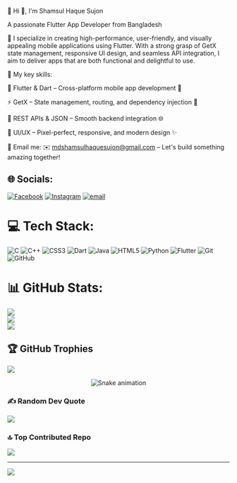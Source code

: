 💫 Hi 👋, I'm Shamsul Haque Sujon

A passionate Flutter App Developer from Bangladesh

🚀 I specialize in creating high-performance, user-friendly, and visually appealing mobile applications using Flutter. With a strong grasp of GetX state management, responsive UI design, and seamless API integration, I aim to deliver apps that are both functional and delightful to use.

🎯 My key skills:

💙 Flutter & Dart – Cross-platform mobile app development 📱

⚡ GetX – State management, routing, and dependency injection 🔄

🔗 REST APIs & JSON – Smooth backend integration 🌐

🎨 UI/UX – Pixel-perfect, responsive, and modern design ✨

📩 Email me: ✉️ mdshamsulhaquesujon@gmail.com – Let's build something amazing together!


## 🌐 Socials:
[![Facebook](https://img.shields.io/badge/Facebook-%231877F2.svg?logo=Facebook&logoColor=white)](https://www.facebook.com/share/19fDbQjnqn/) [![Instagram](https://img.shields.io/badge/Instagram-%23E4405F.svg?logo=Instagram&logoColor=white)](https://www.instagram.com/shs12777/) [![email](https://img.shields.io/badge/Email-D14836?logo=gmail&logoColor=white)](mailto:mdshamsulhaquesujon@gmail.com) 

# 💻 Tech Stack:
![C](https://img.shields.io/badge/c-%2300599C.svg?style=for-the-badge&logo=c&logoColor=white) ![C++](https://img.shields.io/badge/c++-%2300599C.svg?style=for-the-badge&logo=c%2B%2B&logoColor=white) ![CSS3](https://img.shields.io/badge/css3-%231572B6.svg?style=for-the-badge&logo=css3&logoColor=white) ![Dart](https://img.shields.io/badge/dart-%230175C2.svg?style=for-the-badge&logo=dart&logoColor=white) ![Java](https://img.shields.io/badge/java-%23ED8B00.svg?style=for-the-badge&logo=openjdk&logoColor=white) ![HTML5](https://img.shields.io/badge/html5-%23E34F26.svg?style=for-the-badge&logo=html5&logoColor=white) ![Python](https://img.shields.io/badge/python-3670A0?style=for-the-badge&logo=python&logoColor=ffdd54) ![Flutter](https://img.shields.io/badge/Flutter-%2302569B.svg?style=for-the-badge&logo=Flutter&logoColor=white) ![Git](https://img.shields.io/badge/git-%23F05033.svg?style=for-the-badge&logo=git&logoColor=white) ![GitHub](https://img.shields.io/badge/github-%23121011.svg?style=for-the-badge&logo=github&logoColor=white)
# 📊 GitHub Stats:
![](https://github-readme-stats.vercel.app/api?username=ShamsulHaque12&theme=merko&hide_border=false&include_all_commits=true&count_private=false)<br/>
![](https://nirzak-streak-stats.vercel.app/?user=ShamsulHaque12&theme=merko&hide_border=false)<br/>
![](https://github-readme-stats.vercel.app/api/top-langs/?username=ShamsulHaque12&theme=merko&hide_border=false&include_all_commits=true&count_private=false&layout=compact)


## 🏆 GitHub Trophies
![](https://github-profile-trophy.vercel.app/?username=ShamsulHaque12&theme=radical&no-frame=false&no-bg=true&margin-w=4)

<!-- Snake Game Repo View -->

<div align="center">
  <img src="https://profile-readme-generator.com/assets/snake.svg" alt="Snake animation" />
</div>

### ✍️ Random Dev Quote
![](https://quotes-github-readme.vercel.app/api?type=horizontal&theme=radical)

### 🔝 Top Contributed Repo
![](https://github-contributor-stats.vercel.app/api?username=ShamsulHaque12&limit=5&theme=merko&combine_all_yearly_contributions=true)

---
[![](https://visitcount.itsvg.in/api?id=ShamsulHaque12&icon=0&color=0)](https://visitcount.itsvg.in)

<!-- Proudly created with GPRM ( https://gprm.itsvg.in ) -->
